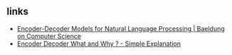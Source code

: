 



## links
- [Encoder-Decoder Models for Natural Language Processing | Baeldung on Computer Science](https://www.baeldung.com/cs/nlp-encoder-decoder-models#2-basic-rnn-units)
- [Encoder Decoder What and Why ? - Simple Explanation](https://inside-machinelearning.com/en/encoder-decoder-what-and-why-simple-explanation/)